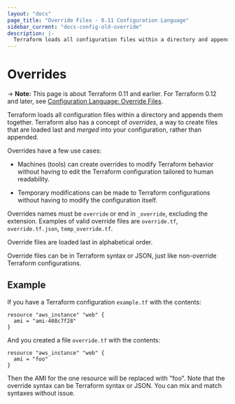 ```yaml
---
layout: "docs"
page_title: "Override Files - 0.11 Configuration Language"
sidebar_current: "docs-config-old-override"
description: |-
  Terraform loads all configuration files within a directory and appends them together. Terraform also has a concept of overrides, a way to create files that are loaded last and merged into your configuration, rather than appended.
---
```


# Overrides

-> **Note:** This page is about Terraform 0.11 and earlier. For Terraform 0.12
and later, see
[Configuration Language: Override Files](../configuration/override.html).

Terraform loads all configuration files within a directory and
appends them together. Terraform also has a concept of _overrides_,
a way to create files that are loaded last and _merged_ into your
configuration, rather than appended.

Overrides have a few use cases:

  * Machines (tools) can create overrides to modify Terraform
    behavior without having to edit the Terraform configuration
    tailored to human readability.

  * Temporary modifications can be made to Terraform configurations
    without having to modify the configuration itself.

Overrides names must be `override` or end in `_override`, excluding
the extension. Examples of valid override files are `override.tf`,
`override.tf.json`, `temp_override.tf`.

Override files are loaded last in alphabetical order.

Override files can be in Terraform syntax or JSON, just like non-override
Terraform configurations.

## Example

If you have a Terraform configuration `example.tf` with the contents:

```hcl
resource "aws_instance" "web" {
  ami = "ami-408c7f28"
}
```

And you created a file `override.tf` with the contents:

```hcl
resource "aws_instance" "web" {
  ami = "foo"
}
```

Then the AMI for the one resource will be replaced with "foo". Note
that the override syntax can be Terraform syntax or JSON. You can
mix and match syntaxes without issue.

